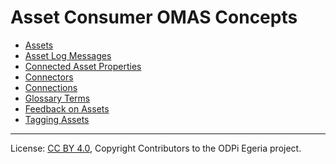 <!-- SPDX-License-Identifier: CC-BY-4.0 -->
<!-- Copyright Contributors to the ODPi Egeria project. -->

# Asset Consumer OMAS Concepts

* [Assets](../../../docs/concepts/assets)
* [Asset Log Messages](asset-log-message.md)
* [Connected Asset Properties](../../../../frameworks/open-connector-framework/docs/concepts/connected-asset-properties.md)
* [Connectors](../scenarios/working-with-connectors.md)
* [Connections](../../../../frameworks/open-connector-framework/docs/concepts/connection.md)
* [Glossary Terms](../scenarios/looking-up-meanings-of-terms.md)
* [Feedback on Assets](../../../docs/concepts/feedback)
* [Tagging Assets](../../../docs/concepts/attachments/tagging.md)





----
License: [CC BY 4.0](https://creativecommons.org/licenses/by/4.0/),
Copyright Contributors to the ODPi Egeria project.